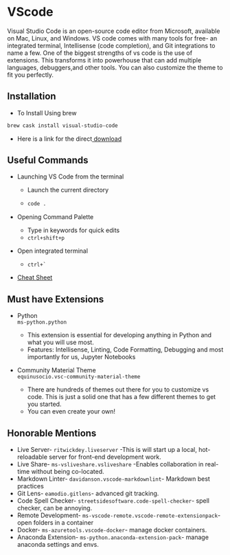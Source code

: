 VScode
======

Visual Studio Code is an open-source code editor from Microsoft, available on Mac, Linux, and Windows. VS code comes with many tools for free- an integrated terminal, Intellisense (code completion), and Git integrations to name a few. One of the biggest strengths of vs code is the use of extensions. This transforms it into powerhouse that can add multiple languages, debuggers,and other tools. You can also customize the theme to fit you perfectly.

## **Installation**

* To Install Using brew

```bash
brew cask install visual-studio-code
```

* Here is a link for the direct<a href="https://code.visualstudio.com/docs?dv=osx" target="_blank" rel="noreferrer"> download</a>

## **Useful Commands**

* Launching VS Code from the terminal
  * Launch the current directory
  * ```bash
    code .
    ```

* Opening Command Palette
  * Type in keywords for quick edits 
  * ``` ctrl+shift+p ```

* Open integrated terminal
  * ``` ctrl+` ```

* <a href="https://code.visualstudio.com/shortcuts/keyboard-shortcuts-macos.pdf" target="_blank" rel="noreferrer"> Cheat Sheet</a>

## **Must have Extensions**

* Python<br>
`ms-python.python`
  * This extension is essential for developing anything in Python and what you will use most.
  * Features: Intellisense, Linting, Code Formatting, Debugging and most importantly for us, Jupyter Notebooks

* Community Material Theme<br>
`equinusocio.vsc-community-material-theme`
  * There are hundreds of themes out there for you to customize vs code. This is just a solid one that has a few different themes to get you started.
  * You can even create your own!

## **Honorable Mentions**

* Live Server- `ritwickdey.liveserver` -This is will start up a local, hot-reloadable server for front-end development work.
* Live Share- `ms-vsliveshare.vsliveshare` -Enables collaboration in real-time without being co-located.
* Markdown Linter- `davidanson.vscode-markdownlint`- Markdown best practices
* Git Lens- `eamodio.gitlens`- advanced git tracking.
* Code Spell Checker- `streetsidesoftware.code-spell-checker`- spell checker, can be annoying.
* Remote Development- `ms-vscode-remote.vscode-remote-extensionpack`- open folders in a container
* Docker- `ms-azuretools.vscode-docker`- manage docker containers.
* Anaconda Extension- `ms-python.anaconda-extension-pack`- manage anaconda settings and envs.
